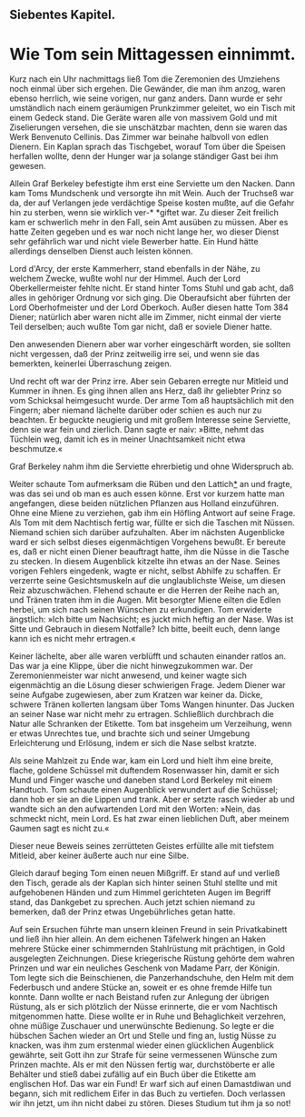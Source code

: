 
<h2>Siebentes Kapitel.</h2>

<h1>Wie Tom sein Mittagessen einnimmt.</h1>

Kurz nach ein Uhr nachmittags ließ Tom die Zeremonien des
Umziehens noch einmal über sich ergehen. Die Gewänder, die man
ihm anzog, waren ebenso herrlich, wie seine vorigen, nur ganz anders.
Dann wurde er sehr umständlich nach einem geräumigen Prunkzimmer
geleitet, wo ein Tisch mit einem Gedeck stand. Die Geräte
waren alle von massivem Gold und mit Ziselierungen versehen, die
sie unschätzbar machten, denn sie waren das Werk Benvenuto Cellinis.
Das Zimmer war beinahe halbvoll von edlen Dienern. Ein Kaplan
sprach das Tischgebet, worauf Tom über die Speisen herfallen wollte,
denn der Hunger war ja solange ständiger Gast bei ihm gewesen.

Allein Graf Berkeley befestigte ihm erst eine Serviette um den
Nacken. Dann kam Toms Mundschenk und versorgte ihn mit Wein.
Auch der Truchseß war da, der auf Verlangen jede verdächtige Speise
kosten mußte, auf die Gefahr hin zu sterben, wenn sie wirklich ver-* 
*giftet war. Zu dieser Zeit freilich kam er schwerlich mehr in den
Fall, sein Amt ausüben zu müssen. Aber es hatte Zeiten gegeben
und es war noch nicht lange her, wo dieser Dienst sehr gefährlich war
und nicht viele Bewerber hatte. Ein Hund hätte allerdings denselben
Dienst auch leisten können.

Lord d'Arcy, der erste Kammerherr, stand ebenfalls in der Nähe,
zu welchem Zwecke, wußte wohl nur der Himmel. Auch der Lord
Oberkellermeister fehlte nicht. Er stand hinter Toms Stuhl und gab
acht, daß alles in gehöriger Ordnung vor sich ging. Die Oberaufsicht
aber führten der Lord Oberhofmeister und der Lord Oberkoch.
Außer diesen hatte Tom 384 Diener; natürlich aber waren nicht
alle im Zimmer, nicht einmal der vierte Teil derselben; auch wußte
Tom gar nicht, daß er soviele Diener hatte.

Den anwesenden Dienern aber war vorher eingeschärft worden,
sie sollten nicht vergessen, daß der Prinz zeitweilig irre sei, und wenn
sie das bemerkten, keinerlei Überraschung zeigen.

Und recht oft war der Prinz irre. Aber sein Gebaren erregte
nur Mitleid und Kummer in ihnen. Es ging ihnen allen ans Herz,
daß ihr geliebter Prinz so vom Schicksal heimgesucht wurde. Der
arme Tom aß hauptsächlich mit den Fingern; aber niemand lächelte
darüber oder schien es auch nur zu beachten. Er beguckte neugierig
und mit großem Interesse seine Serviette, denn sie war fein und
zierlich. Dann sagte er naiv: »Bitte, nehmt das Tüchlein weg,
damit ich es in meiner Unachtsamkeit nicht etwa beschmutze.«

Graf Berkeley nahm ihm die Serviette ehrerbietig und ohne
Widerspruch ab.

Weiter schaute Tom aufmerksam die Rüben und den Lattich<a href="99_Footnotes.xhtml#rn5" id="rn5">*</a> an
und fragte, was das sei und ob man es auch essen könne. Erst vor
kurzem hatte man angefangen, diese beiden nützlichen Pflanzen aus
Holland einzuführen. Ohne eine Miene zu verziehen, gab ihm ein
Höfling Antwort auf seine Frage. Als Tom mit dem Nachtisch fertig
war, füllte er sich die Taschen mit Nüssen. Niemand schien sich
darüber aufzuhalten. Aber im nächsten Augenblicke ward er sich
selbst dieses eigenmächtigen Vorgehens bewußt. Er bereute es, daß
er nicht einen Diener beauftragt hatte, ihm die Nüsse in die Tasche zu
stecken. In diesem Augenblick kitzelte ihn etwas an der Nase. Seines
vorigen Fehlers eingedenk, wagte er nicht, selbst Abhilfe zu schaffen.
Er verzerrte seine Gesichtsmuskeln auf die unglaublichste Weise, um
diesen Reiz abzuschwächen. Flehend schaute er die Herren der Reihe 
nach an, und Tränen traten ihm in die Augen. Mit besorgter Miene
eilten die Edlen herbei, um sich nach seinen Wünschen zu erkundigen.
Tom erwiderte ängstlich: »Ich bitte um Nachsicht; es juckt mich heftig
an der Nase. Was ist Sitte und Gebrauch in diesem Notfalle? Ich
bitte, beeilt euch, denn lange kann ich es nicht mehr ertragen.«

Keiner lächelte, aber alle waren verblüfft und schauten einander
ratlos an. Das war ja eine Klippe, über die nicht hinwegzukommen
war. Der Zeremonienmeister war nicht anwesend, und keiner wagte
sich eigenmächtig an die Lösung dieser schwierigen Frage. Jedem
Diener war seine Aufgabe zugewiesen, aber zum Kratzen war keiner
da. Dicke, schwere Tränen kollerten langsam über Toms Wangen
hinunter. Das Jucken an seiner Nase war nicht mehr zu ertragen.
Schließlich durchbrach die Natur alle Schranken der Etikette. Tom
bat insgeheim um Verzeihung, wenn er etwas Unrechtes tue, und
brachte sich und seiner Umgebung Erleichterung und Erlösung, indem
er sich die Nase selbst kratzte.

Als seine Mahlzeit zu Ende war, kam ein Lord und hielt ihm
eine breite, flache, goldene Schüssel mit duftendem Rosenwasser hin,
damit er sich Mund und Finger wasche und daneben stand Lord
Berkeley mit einem Handtuch. Tom schaute einen Augenblick verwundert
auf die Schüssel; dann hob er sie an die Lippen und trank.
Aber er setzte rasch wieder ab und wandte sich an den aufwartenden
Lord mit den Worten: »Nein, das schmeckt nicht, mein Lord. Es
hat zwar einen lieblichen Duft, aber meinem Gaumen sagt es nicht zu.«

Dieser neue Beweis seines zerrütteten Geistes erfüllte alle mit
tiefstem Mitleid, aber keiner äußerte auch nur eine Silbe.

Gleich darauf beging Tom einen neuen Mißgriff. Er stand auf
und verließ den Tisch, gerade als der Kaplan sich hinter seinen Stuhl
stellte und mit aufgehobenen Händen und zum Himmel gerichteten
Augen im Begriff stand, das Dankgebet zu sprechen. Auch jetzt
schien niemand zu bemerken, daß der Prinz etwas Ungebührliches
getan hatte.

Auf sein Ersuchen führte man unsern kleinen Freund in sein
Privatkabinett und ließ ihn hier allein. An dem eichenen Täfelwerk
hingen an Haken mehrere Stücke einer schimmernden Stahlrüstung
mit prächtigen, in Gold ausgelegten Zeichnungen. Diese kriegerische
Rüstung gehörte dem wahren Prinzen und war ein neuliches
Geschenk von Madame Parr, der Königin. Tom legte sich die
Beinschienen, die Panzerhandschuhe, den Helm mit dem Federbusch 
und andere Stücke an, soweit er es ohne fremde Hilfe tun konnte.
Dann wollte er nach Beistand rufen zur Anlegung der übrigen
Rüstung, als er sich plötzlich der Nüsse erinnerte, die er vom Nachtisch
mitgenommen hatte. Diese wollte er in Ruhe und Behaglichkeit
verzehren, ohne müßige Zuschauer und unerwünschte Bedienung.
So legte er die hübschen Sachen wieder an Ort und Stelle und fing
an, lustig Nüsse zu knacken, was ihm zum erstenmal wieder einen
glücklichen Augenblick gewährte, seit Gott ihn zur Strafe für seine
vermessenen Wünsche zum Prinzen machte. Als er mit den Nüssen
fertig war, durchstöberte er alle Behälter und stieß dabei zufällig
auf ein Buch über die Etikette am englischen Hof. Das war ein
Fund! Er warf sich auf einen Damastdiwan und begann, sich mit
redlichem Eifer in das Buch zu vertiefen. Doch verlassen wir ihn
jetzt, um ihn nicht dabei zu stören. Dieses Studium tut ihm ja so not!

